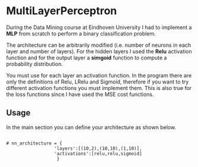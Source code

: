 # MultiLayerPerceptron
During the Data Mining course at Eindhoven University I had to implement a **MLP** from scratch to perform a binary classification problem.


The architecture can be arbitrarily modified (i.e. number of neurons in each layer and number of layers).
For the hidden layers I used the **Relu** activation function and for the output layer a **simgoid** function to compute a probability distribution.

You must use for each layer an activation function. 
In the program there are only the definitions of Relu, LRelu and Sigmoid, therefore if you want to try different activation functions you must implement them.
This is also true for the loss functions since I have used the MSE cost functions.

## Usage

In the main section you can define your architecture as shown below.
  
<pre><code class="python">
# nn_architecture = {
                  'layers':[(10,2),(10,10),(1,10)],
                  'activations':[relu,relu,sigmoid]
                   }
</code></pre>




